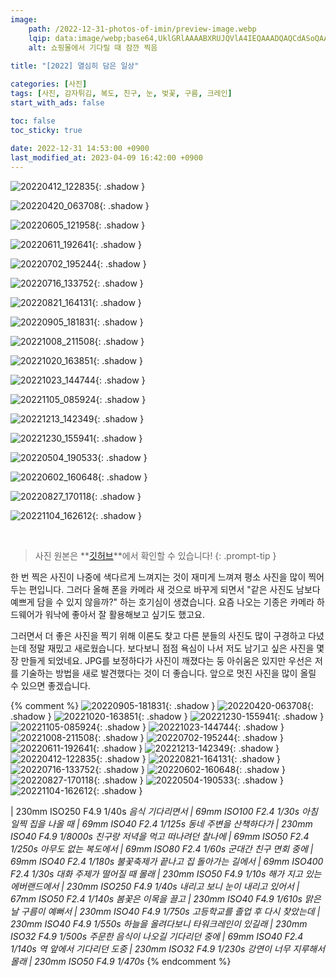 ```yaml
---
image:
    path: /2022-12-31-photos-of-imin/preview-image.webp
    lqip: data:image/webp;base64,UklGRlAAAABXRUJQVlA4IEQAAADQAQCdASoQAAgAAgA0JZQCdAD0tNvXgAD++yUU4/HtnDOizij1uz6dfZTsypE5KvKr20uztM+CbrkMAgjCLe9cNkIAAA==
    alt: 쇼핑몰에서 기다릴 때 잠깐 찍음
    
title: "[2022] 열심히 담은 일상"

categories: [사진]
tags: [사진, 감자튀김, 복도, 친구, 눈, 벚꽃, 구름, 크레인]
start_with_ads: false

toc: false
toc_sticky: true
 
date: 2022-12-31 14:53:00 +0900
last_modified_at: 2023-04-09 16:42:00 +0900
---
```


![20220412_122835](/photo/20220412_122835.webp){: .shadow }

![20220420_063708](/photo/20220420_063708.webp){: .shadow }

![20220605_121958](/photo/20220605_121958.webp){: .shadow }

![20220611_192641](/photo/20220611_192641.webp){: .shadow }

![20220702_195244](/photo/20220702_195244.webp){: .shadow }

![20220716_133752](/photo/20220716_133752.webp){: .shadow }

![20220821_164131](/photo/20220821_164131.webp){: .shadow }

![20220905_181831](/photo/20220905_181831.webp){: .shadow }

![20221008_211508](/photo/20221008_211508.webp){: .shadow }

![20221020_163851](/photo/20221020_163851.webp){: .shadow }

![20221023_144744](/photo/20221023_144744.webp){: .shadow }

![20221105_085924](/photo/20221105_085924.webp){: .shadow }

![20221213_142349](/photo/20221213_142349.webp){: .shadow }

![20221230_155941](/photo/20221230_155941.webp){: .shadow }

![20220504_190533](/photo/20220504_190533.webp){: .shadow }

![20220602_160648](/photo/20220602_160648.webp){: .shadow }

![20220827_170118](/photo/20220827_170118.webp){: .shadow }

![20221104_162612](/photo/20221104_162612.webp){: .shadow }

<br>

> 사진 원본은 **[깃허브](https://github.com/hyngng/hyngng.github.io.resources/tree/master/photo/2022)**에서 확인할 수 있습니다!
{: .prompt-tip }

한 번 찍은 사진이 나중에 색다르게 느껴지는 것이 재미게 느껴져 평소 사진을 많이 찍어두는 편입니다. 그러다 올해 폰을 카메라 새 것으로 바꾸게 되면서 "같은 사진도 남보다 예쁘게 담을 수 있지 않을까?" 하는 호기심이 생겼습니다. 요즘 나오는 기종은 카메라 하드웨어가 워낙에 좋아서 잘 활용해보고 싶기도 했고요.

그러면서 더 좋은 사진을 찍기 위해 이론도 찾고 다른 분들의 사진도 많이 구경하고 다녔는데 정말 재밌고 새로웠습니다. 보다보니 점점 욕심이 나서 저도 남기고 싶은 사진을 몇 장 만들게 되었네요. JPG를 보정하다가 사진이 깨졌다는 둥 아쉬움은 있지만 우선은 저를 기술하는 방법을 새로 발견했다는 것이 더 좋습니다. 앞으로 멋진 사진을 많이 올릴 수 있으면 좋겠습니다.

{% comment %}
![20220905-181831](/photo/20220905_181831.webp){: .shadow }
![20220420-063708](/photo/20220420_063708.webp){: .shadow }
![20221020-163851](/photo/20221020_163851.webp){: .shadow }
![20221230-155941](/photo/20221230_155941.webp){: .shadow }
![20221105-085924](/photo/20221105_085924.webp){: .shadow }
![20221023-144744](/photo/20221023_144744.webp){: .shadow }
![20221008-211508](/photo/20221008_211508.webp){: .shadow }
![20220702-195244](/photo/20220702_195244.webp){: .shadow }
![20220611-192641](/photo/20220611_192641.webp){: .shadow }
![20221213-142349](/photo/20221213_142349.webp){: .shadow }
![20220412-122835](/photo/20220412_122835.webp){: .shadow }
![20220821-164131](/photo/20220821_164131.webp){: .shadow }
![20220716-133752](/photo/20220716_133752.webp){: .shadow }
![20220602-160648](/photo/20220602_160648.webp){: .shadow }
![20220827-170118](/photo/20220827_170118.webp){: .shadow }
![20220504-190533](/photo/20220504_190533.webp){: .shadow }
![20221104-162612](/photo/20221104_162612.webp){: .shadow }

 | 230mm ISO250 F4.9 1/40s
_음식 기다리면서 | 69mm ISO100 F2.4 1/30s_
_아침 일찍 집을 나올 때 | 69mm ISO40 F2.4 1/125s_
_동네 주변을 산책하다가 | 230mm ISO40 F4.9 1/8000s_
_친구랑 저녁을 먹고 떠나려던 찰나에 | 69mm ISO50 F2.4 1/250s_
_아무도 없는 복도에서 | 69mm ISO80 F2.4 1/60s_
_군대간 친구 면회 중에 | 69mm ISO40 F2.4 1/180s_
_불꽃축제가 끝나고 집 돌아가는 길에서 | 69mm ISO400 F2.4 1/30s_
_대화 주제가 떨어질 때 몰래 | 230mm ISO50 F4.9 1/10s_
_해가 지고 있는 에버랜드에서 | 230mm ISO250 F4.9 1/40s_
_내리고 보니 눈이 내리고 있어서 | 67mm ISO50 F2.4 1/140s_
_봄꽃은 이목을 끌고 | 230mm ISO40 F4.9 1/610s_
_맑은 날 구름이 예뻐서 | 230mm ISO40 F4.9 1/750s_
_고등학교를 졸업 후 다시 찾았는데 | 230mm ISO40 F4.9 1/550s_
_하늘을 올려다보니 타워크레인이 있길래 | 230mm ISO32 F4.9 1/500s_
_주문한 음식이 나오길 기다리던 중에 | 69mm ISO40 F2.4 1/140s_
_역 앞에서 기다리던 도중 | 230mm ISO32 F4.9 1/230s_
_강연이 너무 지루해서 몰래 | 230mm ISO50 F4.9 1/470s_
{% endcomment %}